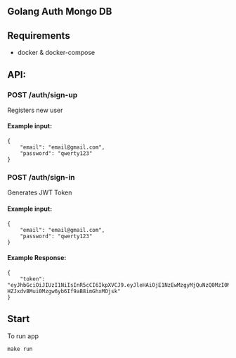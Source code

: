 ## Golang Auth Mongo DB

## Requirements
- docker & docker-compose

## API:

### POST /auth/sign-up

Registers new user

#### Example input:
```
{
	"email": "email@gmail.com",
	"password": "qwerty123"
} 
```

### POST /auth/sign-in

Generates JWT Token

#### Example input:
```
{
	"email": "email@gmail.com",
	"password": "qwerty123"
} 
```

#### Example Response:

```
{
	"token": "eyJhbGciOiJIUzI1NiIsInR5cCI6IkpXVCJ9.eyJleHAiOjE1NzEwMzgyMjQuNzQ0MzI0MiwidXNlciI6eyJJRCI6IjAwMDAwMDAwMDAwMDAwMDAwMDAwMDAwMCIsIlVzZXJuYW1lIjoiemhhc2hrZXZ5Y2giLCJQYXNzd29yZCI6IjQyODYwMTc5ZmFiMTQ2YzZiZDAyNjlkMDViZTM0ZWNmYmY5Zjk3YjUifX0.3dsyKJQ-HZJxdvBMui0Mzgw6yb6If9aB8imGhxMOjsk"
} 
```

## Start 
To run app
```
make run 
```

